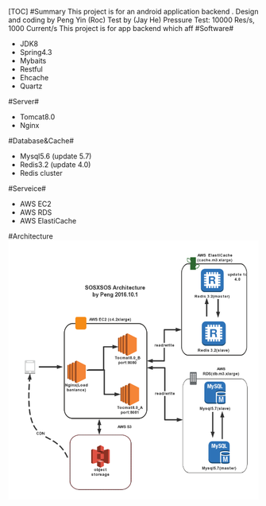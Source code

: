  [TOC]
#Summary
This project is for an android application backend . Design and coding by Peng Yin (Roc) Test by (Jay He)
Pressure Test: 10000 Res/s, 1000 Current/s
This project is for app backend which aff
#Software#
- JDK8
- Spring4.3
- Mybaits
- Restful
- Ehcache
- Quartz

#Server#
- Tomcat8.0
- Nginx

#Database&Cache#
- Mysql5.6 (update 5.7)
- Redis3.2 (update 4.0)
- Redis cluster

#Serveice#
- AWS EC2
- AWS RDS
- AWS ElastiCache


#Architecture
![](https://raw.githubusercontent.com/hawkroc/sosxsos/master/screenshots/sosxsos.png)